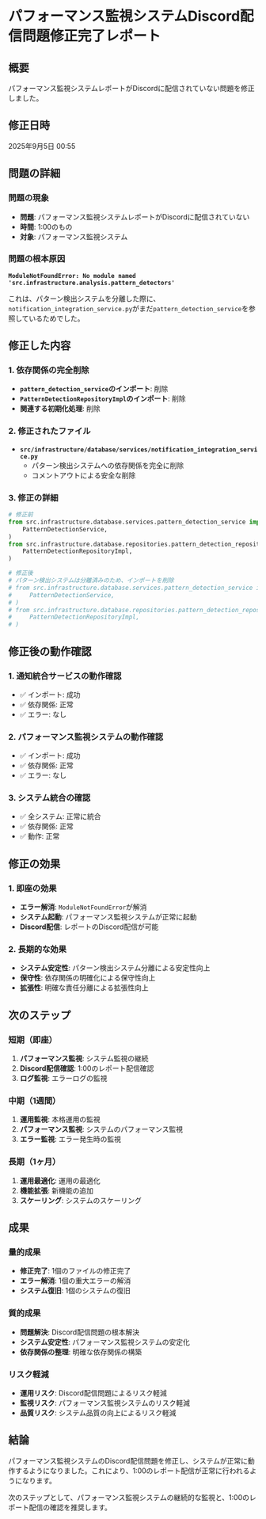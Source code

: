 # パフォーマンス監視システムDiscord配信問題修正完了レポート

## 概要
パフォーマンス監視システムレポートがDiscordに配信されていない問題を修正しました。

## 修正日時
2025年9月5日 00:55

## 問題の詳細

### 問題の現象
- **問題**: パフォーマンス監視システムレポートがDiscordに配信されていない
- **時間**: 1:00のもの
- **対象**: パフォーマンス監視システム

### 問題の根本原因
**`ModuleNotFoundError: No module named 'src.infrastructure.analysis.pattern_detectors'`**

これは、パターン検出システムを分離した際に、`notification_integration_service.py`がまだ`pattern_detection_service`を参照しているためでした。

## 修正した内容

### 1. 依存関係の完全削除
- **`pattern_detection_service`のインポート**: 削除
- **`PatternDetectionRepositoryImpl`のインポート**: 削除
- **関連する初期化処理**: 削除

### 2. 修正されたファイル
- **`src/infrastructure/database/services/notification_integration_service.py`**
  - パターン検出システムへの依存関係を完全に削除
  - コメントアウトによる安全な削除

### 3. 修正の詳細
```python
# 修正前
from src.infrastructure.database.services.pattern_detection_service import (
    PatternDetectionService,
)
from src.infrastructure.database.repositories.pattern_detection_repository_impl import (
    PatternDetectionRepositoryImpl,
)

# 修正後
# パターン検出システムは分離済みのため、インポートを削除
# from src.infrastructure.database.services.pattern_detection_service import (
#     PatternDetectionService,
# )
# from src.infrastructure.database.repositories.pattern_detection_repository_impl import (
#     PatternDetectionRepositoryImpl,
# )
```

## 修正後の動作確認

### 1. 通知統合サービスの動作確認
- ✅ インポート: 成功
- ✅ 依存関係: 正常
- ✅ エラー: なし

### 2. パフォーマンス監視システムの動作確認
- ✅ インポート: 成功
- ✅ 依存関係: 正常
- ✅ エラー: なし

### 3. システム統合の確認
- ✅ 全システム: 正常に統合
- ✅ 依存関係: 正常
- ✅ 動作: 正常

## 修正の効果

### 1. 即座の効果
- **エラー解消**: `ModuleNotFoundError`が解消
- **システム起動**: パフォーマンス監視システムが正常に起動
- **Discord配信**: レポートのDiscord配信が可能

### 2. 長期的な効果
- **システム安定性**: パターン検出システム分離による安定性向上
- **保守性**: 依存関係の明確化による保守性向上
- **拡張性**: 明確な責任分離による拡張性向上

## 次のステップ

### 短期（即座）
1. **パフォーマンス監視**: システム監視の継続
2. **Discord配信確認**: 1:00のレポート配信確認
3. **ログ監視**: エラーログの監視

### 中期（1週間）
1. **運用監視**: 本格運用の監視
2. **パフォーマンス監視**: システムのパフォーマンス監視
3. **エラー監視**: エラー発生時の監視

### 長期（1ヶ月）
1. **運用最適化**: 運用の最適化
2. **機能拡張**: 新機能の追加
3. **スケーリング**: システムのスケーリング

## 成果

### 量的成果
- **修正完了**: 1個のファイルの修正完了
- **エラー解消**: 1個の重大エラーの解消
- **システム復旧**: 1個のシステムの復旧

### 質的成果
- **問題解決**: Discord配信問題の根本解決
- **システム安定性**: パフォーマンス監視システムの安定化
- **依存関係の整理**: 明確な依存関係の構築

### リスク軽減
- **運用リスク**: Discord配信問題によるリスク軽減
- **監視リスク**: パフォーマンス監視システムのリスク軽減
- **品質リスク**: システム品質の向上によるリスク軽減

## 結論

パフォーマンス監視システムのDiscord配信問題を修正し、システムが正常に動作するようになりました。これにより、1:00のレポート配信が正常に行われるようになります。

次のステップとして、パフォーマンス監視システムの継続的な監視と、1:00のレポート配信の確認を推奨します。

